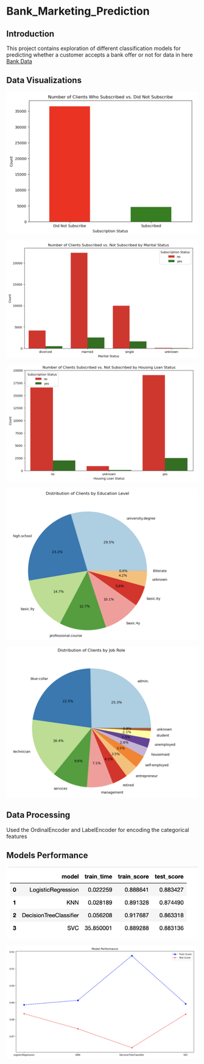 # Bank_Marketing_Prediction

## Introduction
This project contains exploration of different classification models for predicting whether a customer accepts a bank offer or not for data in here [Bank Data](data/bank-additional.csv)

## Data Visualizations

![Subscription status](images/Subscription%20Status.png)

![SubscriptionStatus By MaritalStatus](images/SubscriptionStatus%20By%20MaritalStatus.png)

![SubscriptionStatus By HouseLoan](images/SubscriptionStatus%20By%20HouseLoan.png)

![Education Level](images/EducationLevel.png)

![Job Roles](images/JobRole.png)

## Data Processing

Used the OrdinalEncoder and LabelEncoder for encoding the categorical features

## Models Performance

![Model Scores](images/Model%20Scores.png)

![Model Plot](images/Models%20Plot.png)
